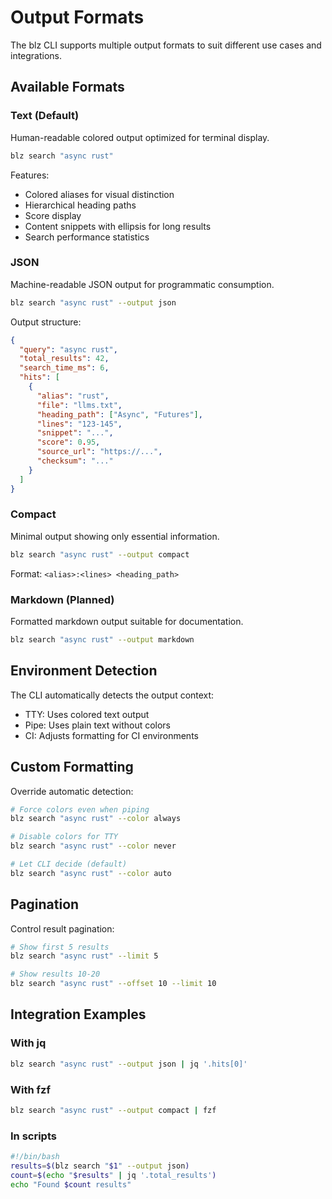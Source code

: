 # Output Formats

The blz CLI supports multiple output formats to suit different use cases and integrations.

## Available Formats

### Text (Default)
Human-readable colored output optimized for terminal display.

```bash
blz search "async rust"
```

Features:
- Colored aliases for visual distinction
- Hierarchical heading paths
- Score display
- Content snippets with ellipsis for long results
- Search performance statistics

### JSON
Machine-readable JSON output for programmatic consumption.

```bash
blz search "async rust" --output json
```

Output structure:
```json
{
  "query": "async rust",
  "total_results": 42,
  "search_time_ms": 6,
  "hits": [
    {
      "alias": "rust",
      "file": "llms.txt",
      "heading_path": ["Async", "Futures"],
      "lines": "123-145",
      "snippet": "...",
      "score": 0.95,
      "source_url": "https://...",
      "checksum": "..."
    }
  ]
}
```

### Compact
Minimal output showing only essential information.

```bash
blz search "async rust" --output compact
```

Format: `<alias>:<lines> <heading_path>`

### Markdown (Planned)
Formatted markdown output suitable for documentation.

```bash
blz search "async rust" --output markdown
```

## Environment Detection

The CLI automatically detects the output context:
- TTY: Uses colored text output
- Pipe: Uses plain text without colors
- CI: Adjusts formatting for CI environments

## Custom Formatting

Override automatic detection:
```bash
# Force colors even when piping
blz search "async rust" --color always

# Disable colors for TTY
blz search "async rust" --color never

# Let CLI decide (default)
blz search "async rust" --color auto
```

## Pagination

Control result pagination:
```bash
# Show first 5 results
blz search "async rust" --limit 5

# Show results 10-20
blz search "async rust" --offset 10 --limit 10
```

## Integration Examples

### With jq
```bash
blz search "async rust" --output json | jq '.hits[0]'
```

### With fzf
```bash
blz search "async rust" --output compact | fzf
```

### In scripts
```bash
#!/bin/bash
results=$(blz search "$1" --output json)
count=$(echo "$results" | jq '.total_results')
echo "Found $count results"
```